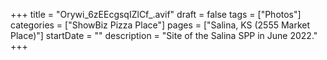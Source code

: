 +++
title = "Orywi_6zEEcgsqIZlCf_.avif"
draft = false
tags = ["Photos"]
categories = ["ShowBiz Pizza Place"]
pages = ["Salina, KS (2555 Market Place)"]
startDate = ""
description = "Site of the Salina SPP in June 2022."
+++
